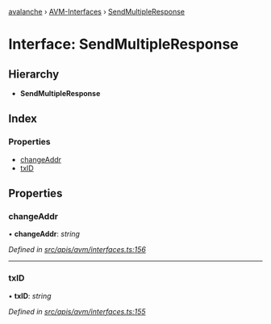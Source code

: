 [avalanche](../README.md) › [AVM-Interfaces](../modules/avm_interfaces.md) › [SendMultipleResponse](avm_interfaces.sendmultipleresponse.md)

# Interface: SendMultipleResponse

## Hierarchy

* **SendMultipleResponse**

## Index

### Properties

* [changeAddr](avm_interfaces.sendmultipleresponse.md#changeaddr)
* [txID](avm_interfaces.sendmultipleresponse.md#txid)

## Properties

###  changeAddr

• **changeAddr**: *string*

*Defined in [src/apis/avm/interfaces.ts:156](https://github.com/ava-labs/avalanchejs/blob/4e59193/src/apis/avm/interfaces.ts#L156)*

___

###  txID

• **txID**: *string*

*Defined in [src/apis/avm/interfaces.ts:155](https://github.com/ava-labs/avalanchejs/blob/4e59193/src/apis/avm/interfaces.ts#L155)*
